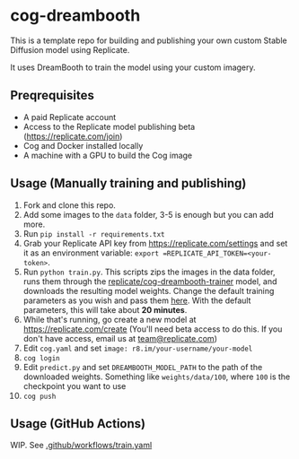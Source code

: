 # cog-dreambooth

This is a template repo for building and publishing your own custom Stable Diffusion model using Replicate.

It uses DreamBooth to train the model using your custom imagery.

## Preqrequisites

- A paid Replicate account
- Access to the Replicate model publishing beta (https://replicate.com/join)
- Cog and Docker installed locally
- A machine with a GPU to build the Cog image

## Usage (Manually training and publishing)

1. Fork and clone this repo.
1. Add some images to the `data` folder, 3-5 is enough but you can add more.
1. Run `pip install -r requirements.txt`
1. Grab your Replicate API key from https://replicate.com/settings and set it as an environment variable: `export =REPLICATE_API_TOKEN=<your-token>`.
1. Run `python train.py`. This scripts zips the images in the data folder, runs them through the [replicate/cog-dreambooth-trainer](https://replicate.com/replicate/cog-dreambooth-trainer) model, and downloads the resulting model weights. Change the default training parameters as you wish and pass them [here](https://github.com/replicate/cog-dreambooth/blob/main/train.py#L34). With the default parameters, this will take about **20 minutes**.
1. While that's running, go create a new model at https://replicate.com/create (You'll need beta access to do this. If you don't have access, email us at team@replicate.com)
1. Edit `cog.yaml` and set `image: r8.im/your-username/your-model`
1. `cog login`
1. Edit `predict.py` and set `DREAMBOOTH_MODEL_PATH` to the path of the downloaded weights. Something like `weights/data/100`, where `100` is the checkpoint you want to use
1. `cog push`

## Usage (GitHub Actions)

WIP. See [.github/workflows/train.yaml]([.github/workflows/train.yaml])
